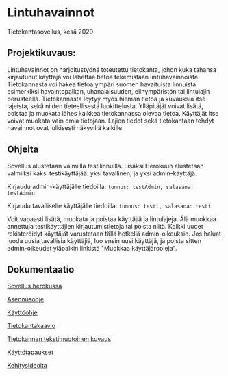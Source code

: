 # Lintuhavainnot
Tietokantasovellus, kesä 2020

## Projektikuvaus:

Lintuhavainnot on harjoitustyönä toteutettu tietokanta, johon kuka tahansa kirjautunut käyttäjä voi lähettää tietoa tekemistään lintuhavainnoista. Tietokannasta voi hakea tietoa ympäri suomen havaituista linnuista esimerkiksi havaintopaikan, uhanalaisuuden, elinympäristön tai lintulajin perusteella. Tietokannasta löytyy myös hieman tietoa ja kuvauksia itse lajeista, sekä niiden tieteellisestä luokittelusta. Ylläpitäjät voivat lisätä, poistaa ja muokata lähes kaikkea tietokannassa olevaa tietoa. Käyttäjät itse voivat muokata vain omia tietojaan. Lajien tiedot sekä tietokantaan tehdyt havainnot ovat julkisesti näkyvillä kaikille. 

## Ohjeita

Sovellus alustetaan valmiilla testilinnuilla. Lisäksi Herokuun alustetaan valmiiksi kaksi testikäyttäjää: yksi tavallinen, ja yksi admin-käyttäjä. 

Kirjaudu admin-käyttäjälle tiedoilla: `tunnus: testAdmin, salasana: testAdmin`

Kirjaudu tavalliselle käyttäjälle tiedoilla: `tunnus: testi, salasana: testi`

Voit vapaasti lisätä, muokata ja poistaa käyttäjiä ja lintulajeja. Älä muokkaa annettuja testikäyttäjien kirjautumistietoja tai poista niitä. Kaikki uudet rekisteröidyt käyttäjät varustetaan tällä hetkellä admin-oikeuksin. Jos haluat luoda uusia tavallisia käyttäjiä, luo ensin uusi käyttäjä, ja poista sitten admin-oikeudet yläpalkin linkistä "Muokkaa käyttäjärooleja". 

## Dokumentaatio

[Sovellus herokussa](https://tsoha2020-lintuhavainnot.herokuapp.com/)

[Asennusohje](https://github.com/sonjaheikkinen/lintuhavainnot/blob/master/documentation/installation.md)

[Käyttöohje](https://github.com/sonjaheikkinen/lintuhavainnot/blob/master/documentation/instructions.md)

[Tietokantakaavio](https://github.com/sonjaheikkinen/lintuhavainnot/blob/master/documentation/databaseDiagram.png)

[Tietokannan tekstimuotoinen kuvaus](https://github.com/sonjaheikkinen/lintuhavainnot/blob/master/documentation/databaseDescription.md)

[Käyttötapaukset](https://github.com/sonjaheikkinen/lintuhavainnot/blob/master/documentation/usecases.md)

[Kehitysideoita](https://github.com/sonjaheikkinen/lintuhavainnot/blob/master/documentation/developmentIdeas.md)









